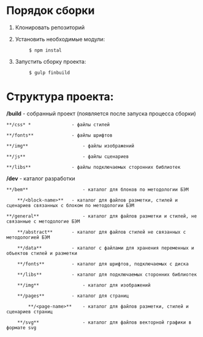 # Порядок сборки
1. Клонировать репозиторий

2. Установить необходимые модули:

			$ npm instal
			
3. Запустить сборку проекта:

			$ gulp finbuild
			
#  Структура проекта:

**/build** 					- собранный проект (появляется после запуска процесса сборки)

	**/css*	*				- файлы стилей

	**/fonts** 				- файлы шрифтов

	**/img** 					- файлы изображений

	**/js** 					- файлы сценариев

	**/libs** 				- файлы подключаемых сторонних библиотек

**/dev** 					- каталог разработки

	**/bem** 					- каталог для блоков по методологии БЭМ

		**/<block-name>** 	- каталог для файлов разметки, стилей и сценариев связанных с блоком по методологии БЭМ

	**/general** 				- каталог для файлов разметки и стилей, не связанные с методологие БЭМ

		**/abstract** 		- каталог для файлов стилей не связанных с методологией БЭМ

		**/data** 			- каталог с файлами для хранения переменных и объектов стилей и разметки

		**/fonts** 			- каталог для шрифтов, подключаемых с диска

		**/libs** 			- каталог для подключаемых сторонних библиотек

		**/img** 				- каталог для изображений

		**/pages** 			- каталог для страниц

			**/<page-name>** 	- каталог для файлов разметки, стилей и сценариев страниц

		**/svg**				- каталог для файлов векторной графики в формате svg
